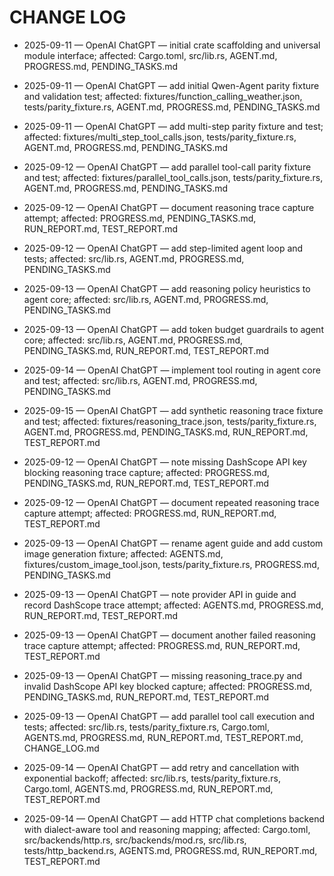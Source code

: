 # CHANGE LOG

- 2025-09-11 — OpenAI ChatGPT — initial crate scaffolding and universal module interface; affected: Cargo.toml, src/lib.rs, AGENT.md, PROGRESS.md, PENDING_TASKS.md
- 2025-09-11 — OpenAI ChatGPT — add initial Qwen-Agent parity fixture and validation test; affected: fixtures/function_calling_weather.json, tests/parity_fixture.rs, AGENT.md, PROGRESS.md, PENDING_TASKS.md
- 2025-09-11 — OpenAI ChatGPT — add multi-step parity fixture and test; affected: fixtures/multi_step_tool_calls.json, tests/parity_fixture.rs, AGENT.md, PROGRESS.md, PENDING_TASKS.md
- 2025-09-12 — OpenAI ChatGPT — add parallel tool-call parity fixture and test; affected: fixtures/parallel_tool_calls.json, tests/parity_fixture.rs, AGENT.md, PROGRESS.md, PENDING_TASKS.md
- 2025-09-12 — OpenAI ChatGPT — document reasoning trace capture attempt; affected: PROGRESS.md, PENDING_TASKS.md, RUN_REPORT.md, TEST_REPORT.md
- 2025-09-12 — OpenAI ChatGPT — add step-limited agent loop and tests; affected: src/lib.rs, AGENT.md, PROGRESS.md, PENDING_TASKS.md
- 2025-09-13 — OpenAI ChatGPT — add reasoning policy heuristics to agent core; affected: src/lib.rs, AGENT.md, PROGRESS.md, PENDING_TASKS.md
- 2025-09-13 — OpenAI ChatGPT — add token budget guardrails to agent core; affected: src/lib.rs, AGENT.md, PROGRESS.md, PENDING_TASKS.md, RUN_REPORT.md, TEST_REPORT.md
- 2025-09-14 — OpenAI ChatGPT — implement tool routing in agent core and test; affected: src/lib.rs, AGENT.md, PROGRESS.md, PENDING_TASKS.md
- 2025-09-15 — OpenAI ChatGPT — add synthetic reasoning trace fixture and test; affected: fixtures/reasoning_trace.json, tests/parity_fixture.rs, AGENT.md, PROGRESS.md, PENDING_TASKS.md, RUN_REPORT.md, TEST_REPORT.md
- 2025-09-12 — OpenAI ChatGPT — note missing DashScope API key blocking reasoning trace capture; affected: PROGRESS.md, PENDING_TASKS.md, RUN_REPORT.md, TEST_REPORT.md
- 2025-09-12 — OpenAI ChatGPT — document repeated reasoning trace capture attempt; affected: PROGRESS.md, RUN_REPORT.md, TEST_REPORT.md
- 2025-09-13 — OpenAI ChatGPT — rename agent guide and add custom image generation fixture; affected: AGENTS.md, fixtures/custom_image_tool.json, tests/parity_fixture.rs, PROGRESS.md, PENDING_TASKS.md
- 2025-09-13 — OpenAI ChatGPT — note provider API in guide and record DashScope trace attempt; affected: AGENTS.md, PROGRESS.md, RUN_REPORT.md, TEST_REPORT.md

- 2025-09-13 — OpenAI ChatGPT — document another failed reasoning trace capture attempt; affected: PROGRESS.md, RUN_REPORT.md, TEST_REPORT.md
- 2025-09-13 — OpenAI ChatGPT — missing reasoning_trace.py and invalid DashScope API key blocked capture; affected: PROGRESS.md, PENDING_TASKS.md, RUN_REPORT.md, TEST_REPORT.md
- 2025-09-13 — OpenAI ChatGPT — add parallel tool call execution and tests; affected: src/lib.rs, tests/parity_fixture.rs, Cargo.toml, AGENTS.md, PROGRESS.md, RUN_REPORT.md, TEST_REPORT.md, CHANGE_LOG.md
- 2025-09-14 — OpenAI ChatGPT — add retry and cancellation with exponential backoff; affected: src/lib.rs, tests/parity_fixture.rs, Cargo.toml, AGENTS.md, PROGRESS.md, RUN_REPORT.md, TEST_REPORT.md
- 2025-09-14 — OpenAI ChatGPT — add HTTP chat completions backend with dialect-aware tool and reasoning mapping; affected: Cargo.toml, src/backends/http.rs, src/backends/mod.rs, src/lib.rs, tests/http_backend.rs, AGENTS.md, PROGRESS.md, RUN_REPORT.md, TEST_REPORT.md
